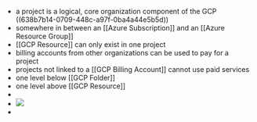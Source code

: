 - a project is a logical, core organization component of the GCP ((638b7b14-0709-448c-a97f-0ba4a44e5b5d))
- somewhere in between an [[Azure Subscription]] and an [[Azure Resource Group]]
- [[GCP Resource]] can only exist in one project
- billing accounts from other organizations can be used to pay for a project
- projects not linked to a [[GCP Billing Account]] cannot use paid services
- one level below [[GCP Folder]]
- one level above [[GCP Resource]]
-
- ![](https://static-00.iconduck.com/assets.00/google-cloud-platform-icon-512x455-f8ws1zg7.png)
-